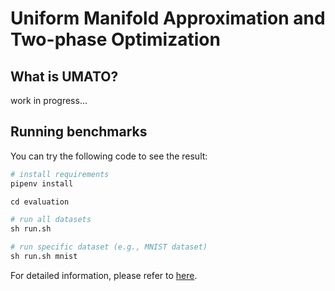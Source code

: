 # Uniform Manifold Approximation and Two-phase Optimization

## What is UMATO?
work in progress...

## Running benchmarks
You can try the following code to see the result:
```python
# install requirements
pipenv install

cd evaluation

# run all datasets
sh run.sh

# run specific dataset (e.g., MNIST dataset)
sh run.sh mnist
```

For detailed information, please refer to [here](https://github.com/hyungkwonko/umato/tree/master/evaluation).
